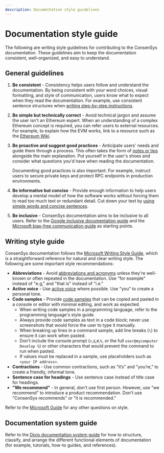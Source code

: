 ```yaml
---
description: Documentation style guidelines
---
```


# Documentation style guide

The following are writing style guidelines for contributing to the ConsenSys documentation.
These guidelines aim to keep the documentation consistent, well-organized, and easy to understand.

## General guidelines

1. **Be consistent** - Consistency helps users follow and understand the documentation.
    By being consistent with your word choices, visual formatting, and style of communication, users know what to expect when they read the documentation.
    For example, use consistent sentence structures when [writing step-by-step instructions](https://docs.microsoft.com/en-us/style-guide/procedures-instructions/writing-step-by-step-instructions).

1. **Be simple but technically correct** - Avoid technical jargon and assume the user isn't an Ethereum expert.
    When an understanding of a complex Ethereum concept is required, you can refer users to external resources.
    For example, to explain how the EVM works, link to a resource such as the [Ethereum Wiki](https://eth.wiki/en/concepts/evm/ethereum-virtual-machine-(evm)-awesome-list).

1. **Be proactive and suggest good practices** - Anticipate users' needs and guide them through a process.
    This often takes the form of [notes or tips](markdown/extensions.md#call-outs) alongside the main explanation.
    Put yourself in the user's shoes and consider what questions you'd have when reading the documentation.

    Documenting good practices is also important.
    For example, instruct users to secure private keys and protect RPC endpoints in production environments.

1. **Be informative but concise** - Provide enough information to help users develop a mental model of how the software works without forcing them to read too much text or redundant detail.
    Cut down your text by [using simple words and concise sentences](https://docs.microsoft.com/en-us/style-guide/word-choice/use-simple-words-concise-sentences).

1. **Be inclusive** - ConsenSys documentation aims to be inclusive to all users.
    Refer to the [Google inclusive documentation guide](https://developers.google.com/style/inclusive-documentation) and the [Microsoft bias-free communication guide](https://docs.microsoft.com/en-us/style-guide/bias-free-communication) as starting points.

## Writing style guide

ConsenSys documentation follows the [Microsoft Writing Style Guide](https://docs.microsoft.com/en-us/style-guide/welcome/), which is a straightforward reference for natural and clear writing style.
The following are some important style recommendations:

- **Abbreviations** - Avoid [abbreviations and acronyms](https://docs.microsoft.com/en-us/style-guide/acronyms) unless they're well-known or often repeated in the documentation.
  Use "for example" instead of "e.g," and "that is" instead of "i.e."
- **Active voice** - Use [active voice](https://docs.microsoft.com/en-us/style-guide/grammar/verbs#active-and-passive-voice) where possible.
  Use "you" to create a personal tone.
- **Code samples** - Provide [code samples](markdown/extensions.md#code-samples) that can be copied and pasted in a console or editor with minimal editing, and work as expected.
    - When writing code samples in a programming language, refer to the programming language's style guide.
    - Always provide code samples as text in a code block; never use screenshots that would force the user to type it manually.
    - When breaking up lines in a command sample, add line breaks (`\`) to ensure it can work when pasted.
    - Don't include the console prompt (`>`,`$`,`#`,`%`, or the full `user@mycomputer Develop %`) or other characters that would prevent the command to run when pasted.
    - If values must be replaced in a sample, use placeholders such as `<your IP address>`.
- **Contractions** - Use common contractions, such as "it’s" and "you’re," to create a friendly, informal tone.
- **Sentence case for headings** - Use sentence case instead of title case for headings.
- **"We recommend"** - In general, don't use first person. However, use "we recommend" to introduce a product recommendation.
  Don't use "ConsenSys recommends" or "it is recommended."

Refer to the [Microsoft Guide](https://docs.microsoft.com/en-us/style-guide/welcome/) for any other questions on style.

## Documentation system guide

Refer to the [Divio documentation system guide](https://documentation.divio.com/) for how to structure, classify, and
arrange the different functional elements of documentation (for example, tutorials, how-to guides, and references).
